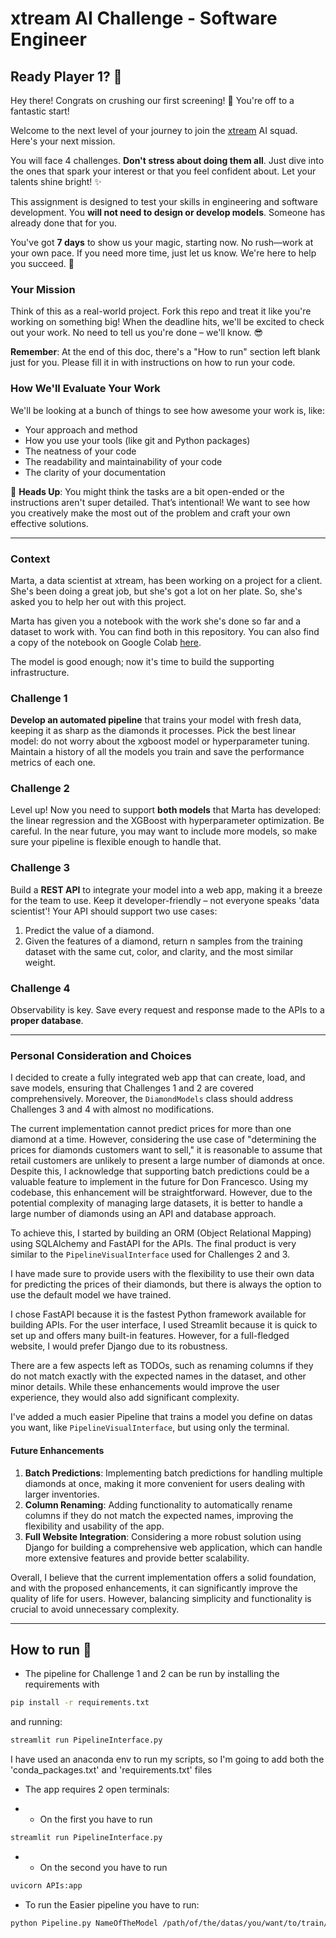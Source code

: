 # xtream AI Challenge - Software Engineer

## Ready Player 1? 🚀

Hey there! Congrats on crushing our first screening! 🎉 You're off to a fantastic start!

Welcome to the next level of your journey to join the [xtream](https://xtreamers.io) AI squad. Here's your next mission.

You will face 4 challenges. **Don't stress about doing them all**. Just dive into the ones that spark your interest or that you feel confident about. Let your talents shine bright! ✨

This assignment is designed to test your skills in engineering and software development. You **will not need to design or develop models**. Someone has already done that for you. 

You've got **7 days** to show us your magic, starting now. No rush—work at your own pace. If you need more time, just let us know. We're here to help you succeed. 🤝

### Your Mission
[comment]: # (Well, well, well. Nice to see you around! You found an Easter Egg! Put the picture of an iguana at the beginning of the "How to Run" section, just to let us know. And have fun with the challenges! 🦎)

Think of this as a real-world project. Fork this repo and treat it like you're working on something big! When the deadline hits, we'll be excited to check out your work. No need to tell us you're done – we'll know. 😎

**Remember**: At the end of this doc, there's a "How to run" section left blank just for you. Please fill it in with instructions on how to run your code.

### How We'll Evaluate Your Work

We'll be looking at a bunch of things to see how awesome your work is, like:

* Your approach and method
* How you use your tools (like git and Python packages)
* The neatness of your code
* The readability and maintainability of your code
* The clarity of your documentation

🚨 **Heads Up**: You might think the tasks are a bit open-ended or the instructions aren't super detailed. That’s intentional! We want to see how you creatively make the most out of the problem and craft your own effective solutions.

---

### Context

Marta, a data scientist at xtream, has been working on a project for a client. She's been doing a great job, but she's got a lot on her plate. So, she's asked you to help her out with this project.

Marta has given you a notebook with the work she's done so far and a dataset to work with. You can find both in this repository.
You can also find a copy of the notebook on Google Colab [here](https://colab.research.google.com/drive/1ZUg5sAj-nW0k3E5fEcDuDBdQF-IhTQrd?usp=sharing).

The model is good enough; now it's time to build the supporting infrastructure.

### Challenge 1

**Develop an automated pipeline** that trains your model with fresh data, keeping it as sharp as the diamonds it processes. 
Pick the best linear model: do not worry about the xgboost model or hyperparameter tuning. 
Maintain a history of all the models you train and save the performance metrics of each one.

### Challenge 2

Level up! Now you need to support **both models** that Marta has developed: the linear regression and the XGBoost with hyperparameter optimization. 
Be careful. 
In the near future, you may want to include more models, so make sure your pipeline is flexible enough to handle that.

### Challenge 3

Build a **REST API** to integrate your model into a web app, making it a breeze for the team to use. Keep it developer-friendly – not everyone speaks 'data scientist'! 
Your API should support two use cases:
1. Predict the value of a diamond.
2. Given the features of a diamond, return n samples from the training dataset with the same cut, color, and clarity, and the most similar weight.

### Challenge 4

Observability is key. Save every request and response made to the APIs to a **proper database**.

---

### Personal Consideration and Choices

I decided to create a fully integrated web app that can create, load, and save models, ensuring that Challenges 1 and 2 are covered comprehensively. Moreover, the `DiamondModels` class should address Challenges 3 and 4 with almost no modifications.

The current implementation cannot predict prices for more than one diamond at a time. However, considering the use case of "determining the prices for diamonds customers want to sell," it is reasonable to assume that retail customers are unlikely to present a large number of diamonds at once. Despite this, I acknowledge that supporting batch predictions could be a valuable feature to implement in the future for Don Francesco. Using my codebase, this enhancement will be straightforward. However, due to the potential complexity of managing large datasets, it is better to handle a large number of diamonds using an API and database approach.

To achieve this, I started by building an ORM (Object Relational Mapping) using SQLAlchemy and FastAPI for the APIs. The final product is very similar to the `PipelineVisualInterface` used for Challenges 2 and 3.

I have made sure to provide users with the flexibility to use their own data for predicting the prices of their diamonds, but there is always the option to use the default model we have trained.

I chose FastAPI because it is the fastest Python framework available for building APIs. For the user interface, I used Streamlit because it is quick to set up and offers many built-in features. However, for a full-fledged website, I would prefer Django due to its robustness.

There are a few aspects left as TODOs, such as renaming columns if they do not match exactly with the expected names in the dataset, and other minor details. While these enhancements would improve the user experience, they would also add significant complexity.

I've added a much easier Pipeline that trains a model you define on datas you want, like `PipelineVisualInterface`, but using only the terminal.


#### Future Enhancements

1. **Batch Predictions**: Implementing batch predictions for handling multiple diamonds at once, making it more convenient for users dealing with larger inventories.
2. **Column Renaming**: Adding functionality to automatically rename columns if they do not match the expected names, improving the flexibility and usability of the app.
3. **Full Website Integration**: Considering a more robust solution using Django for building a comprehensive web application, which can handle more extensive features and provide better scalability.

Overall, I believe that the current implementation offers a solid foundation, and with the proposed enhancements, it can significantly improve the quality of life for users. However, balancing simplicity and functionality is crucial to avoid unnecessary complexity.



---

## How to run 🦎

- The pipeline for Challenge 1 and 2 can be run by installing the requirements with 
```bash
pip install -r requirements.txt
```
and running:

```bash
streamlit run PipelineInterface.py
```

I have used an anaconda env to run my scripts, so I'm going to add both the 'conda_packages.txt' and 'requirements.txt' files

- The app requires 2 open terminals:

- - On the first you have to run 
```bash
streamlit run PipelineInterface.py
```

- - On the second you have to run 
```bash
uvicorn APIs:app 
```
- To run the Easier pipeline you have to run:
```bash
python Pipeline.py NameOfTheModel /path/of/the/datas/you/want/to/train/the/model/with
```